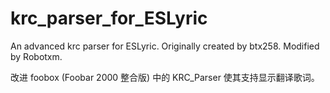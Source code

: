 # krc_parser_for_ESLyric
An advanced krc parser for ESLyric. Originally created by btx258. Modified by Robotxm.

改进 foobox (Foobar 2000 整合版) 中的 KRC_Parser 使其支持显示翻译歌词。
